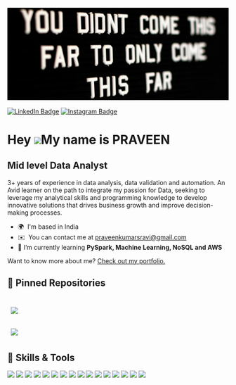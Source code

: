 ![Praveen's GitHub Banner](./header.jpg)
  
[![LinkedIn Badge](https://img.shields.io/badge/LinkedIn-Profile-informational?style=flat&logo=linkedin&logoColor=white&color=0D76A8)](https://www.linkedin.com/in/praveen-kumar-sr/)
[![Instagram Badge](https://img.shields.io/badge/Instagram-Profile-informational?style=flat&logo=instagram&logoColor=white&color=0D76A8)](https://www.instagram.com/praveen_sr_/)

Hey ![](https://user-images.githubusercontent.com/18350557/176309783-0785949b-9127-417c-8b55-ab5a4333674e.gif)My name is PRAVEEN
=======================================================================================================================================

Mid level Data Analyst
--------------------------------------

3+ years of experience in data analysis, data validation and automation. An Avid learner on the path to integrate my passion for Data, seeking to leverage my analytical skills and programming knowledge to develop innovative solutions that drives business growth and improve decision-making processes.

* 🌍  I'm based in India
* ✉️  You can contact me at [praveenkumarsravi@gmail.com](mailto:praveenkumarsravi@gmail.com)
* 🌱 I’m currently learning **PySpark, Machine Learning, NoSQL and AWS**

Want to know more about me? [Check out my portfolio.](https://praveen-kumar-sr.github.io/portfolio/)


## 📌 Pinned Repositories

<br>

<a href="https://praveen-kumar-sr.github.io/portfolio/">
  <img align="center" style="margin:0.5rem" src="https://github-readme-stats.vercel.app/api/pin/?username=praveen-kumar-sr&repo=portfolio&title_color=ffffff&text_color=c9cacc&icon_color=4AB197&bg_color=1A2B34" />
</a>

<br>
<br>

<a href="https://github.com/praveen-kumar-sr/Python-Projects-of-Mine">
  <img align="center" style="margin:0.5rem" src="https://github-readme-stats.vercel.app/api/pin/?username=praveen-kumar-sr&repo=Python-Projects-of-Mine&title_color=ffffff&text_color=c9cacc&icon_color=4AB197&bg_color=1A2B34" />
</a>

<br>


## 💼 Skills & Tools

![](https://img.shields.io/badge/Code-Python-brightgreen?style=flat&logo=python&logoColor=white&color=4AB197)
![](https://img.shields.io/badge/code-C-brightgreen?style=flat&logo=C&logoColor=white&color=4AB197)
![](https://img.shields.io/badge/code-SQL-brightgreen?style=flat&logo=PostgreSQL&logoColor=white&color=4AB197)
![](https://img.shields.io/badge/Tool-AWS_Cloud_Services-brightgreen?style=flat&logo=amazonwebservices&logoColor=white&color=4AB197)
![](https://img.shields.io/badge/Tool-S3-brightgreen?style=flat&logo=amazons3&logoColor=white&color=4AB197)
![](https://img.shields.io/badge/Tool-RDS-brightgreen?style=flat&logo=amazonrds&logoColor=white&color=4AB197)
![](https://img.shields.io/badge/Tool-DynamoDB-brightgreen?style=flat&logo=amazondynamodb&logoColor=white&color=4AB197)
![](https://img.shields.io/badge/Tool-Lambda-brightgreen?style=flat&logo=awslambda&logoColor=white&color=4AB197)
![](https://img.shields.io/badge/Tool-Tableau-brightgreen?style=flat&logo=Tableau&logoColor=white&color=4AB197)
![](https://img.shields.io/badge/Tool-MongoDB-informational?style=flat&logo=MongoDB&logoColor=white&color=4AB197)
![](https://img.shields.io/badge/Tool-MySQL-informational?style=flat&logo=MySQL&logoColor=white&color=4AB197)
![](https://img.shields.io/badge/Tool-Teradata_SQL-brightgreen?style=flat&logo=teradata&logoColor=white&color=4AB197)
![](https://img.shields.io/badge/Tool-Snowflake_SQL-brightgreen?style=flat&logo=Snowflake&logoColor=white&color=4AB197)
![](https://img.shields.io/badge/Tool-Informatica_Powercenter-brightgreen?style=flat&logo=informatica&logoColor=white&color=4AB197)
![](https://img.shields.io/badge/Tool-Talend_Open_Studio-brightgreen?style=flat&logo=talend&logoColor=white&color=4AB197)
![](https://img.shields.io/badge/Tool-ChatGpt-brightgreen?style=flat&logo=openai&logoColor=white&color=4AB197)


<br>

